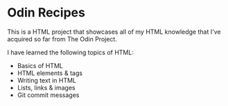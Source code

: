 # Odin Recipes

This is a  HTML project that showcases all of my HTML knowledge that I've acquired so far from The Odin Project.

I have learned the following topics of HTML:

- Basics of HTML
- HTML elements & tags
- Writing text in HTML
- Lists, links & images 
- Git commit messages